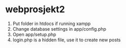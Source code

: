 # webprosjekt2

1. Put folder in htdocs if running xampp
2. Change database settings in app/config.php
3. Open app/setup.php
4. login.php is a hidden file, use it to create new posts